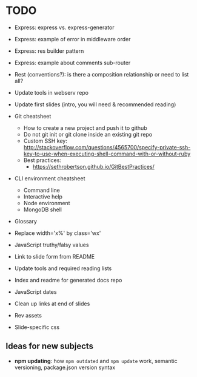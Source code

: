 # TODO

* Express: express vs. express-generator
* Express: example of error in middleware order
* Express: res builder pattern
* Express: example about comments sub-router
* Rest (conventions?): is there a composition relationship or need to list all?
* Update tools in webserv repo
* Update first slides (intro, you will need & recommended reading)
* Git cheatsheet
  * How to create a new project and push it to github
  * Do not git init or git clone inside an existing git repo
  * Custom SSH key: http://stackoverflow.com/questions/4565700/specify-private-ssh-key-to-use-when-executing-shell-command-with-or-without-ruby
  * Best practices:
    * https://sethrobertson.github.io/GitBestPractices/
* CLI environment cheatsheet
  * Command line
  * Interactive help
  * Node environment
  * MongoDB shell
* Glossary

* Replace width='x%' by class='wx'
* JavaScript truthy/falsy values
* Link to slide form from README
* Update tools and required reading lists
* Index and readme for generated docs repo
* JavaScript dates
* Clean up links at end of slides

* Rev assets
* Slide-specific css

## Ideas for new subjects

* **npm updating**: how `npm outdated` and `npm update` work, semantic versioning, package.json version syntax
